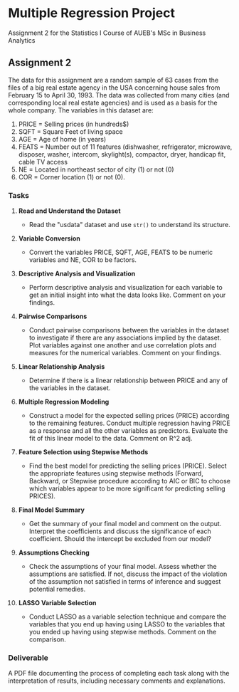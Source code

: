 # Multiple Regression Project

Assignment 2 for the Statistics I Course of AUEB's MSc in Business Analytics

## Assignment 2

The data for this assignment are a random sample of 63 cases from the files of a big real estate agency in the USA concerning house sales from February 15 to April 30, 1993. The data was collected from many cities (and corresponding local real estate agencies) and is used as a basis for the whole company. The variables in this dataset are:

1. PRICE = Selling prices (in hundreds$)
2. SQFT = Square Feet of living space
3. AGE = Age of home (in years)
4. FEATS = Number out of 11 features (dishwasher, refrigerator, microwave, disposer, washer, intercom, skylight(s), compactor, dryer, handicap fit, cable TV access
5. NE = Located in northeast sector of city (1) or not (0)
6. COR = Corner location (1) or not (0).

### Tasks

1. **Read and Understand the Dataset**
    - Read the "usdata" dataset and use `str()` to understand its structure.

2. **Variable Conversion**
    - Convert the variables PRICE, SQFT, AGE, FEATS to be numeric variables and NE, COR to be factors.

3. **Descriptive Analysis and Visualization**
    - Perform descriptive analysis and visualization for each variable to get an initial insight into what the data looks like. Comment on your findings.

4. **Pairwise Comparisons**
    - Conduct pairwise comparisons between the variables in the dataset to investigate if there are any associations implied by the dataset. Plot variables against one another and use correlation plots and measures for the numerical variables. Comment on your findings.

5. **Linear Relationship Analysis**
    - Determine if there is a linear relationship between PRICE and any of the variables in the dataset.

6. **Multiple Regression Modeling**
    - Construct a model for the expected selling prices (PRICE) according to the remaining features. Conduct multiple regression having PRICE as a response and all the other variables as predictors. Evaluate the fit of this linear model to the data. Comment on R^2 adj.

7. **Feature Selection using Stepwise Methods**
    - Find the best model for predicting the selling prices (PRICE). Select the appropriate features using stepwise methods (Forward, Backward, or Stepwise procedure according to AIC or BIC to choose which variables appear to be more significant for predicting selling PRICES).

8. **Final Model Summary**
    - Get the summary of your final model and comment on the output. Interpret the coefficients and discuss the significance of each coefficient. Should the intercept be excluded from our model?

9. **Assumptions Checking**
    - Check the assumptions of your final model. Assess whether the assumptions are satisfied. If not, discuss the impact of the violation of the assumption not satisfied in terms of inference and suggest potential remedies.

10. **LASSO Variable Selection**
    - Conduct LASSO as a variable selection technique and compare the variables that you end up having using LASSO to the variables that you ended up having using stepwise methods. Comment on the comparison.

### Deliverable

A PDF file documenting the process of completing each task along with the interpretation of results, including necessary comments and explanations.
